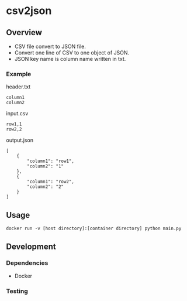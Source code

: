 # csv2json
## Overview
* CSV file convert to JSON file.
* Convert one line of CSV to one object of JSON.
* JSON key name is column name written in txt.
### Example
header.txt
```
column1
column2
```

input.csv
```
row1,1
row2,2
```

output.json
```
[
    {
        "column1": "row1",
        "column2": "1"
    },
    {
        "column1": "row2",
        "column2": "2"
    }
]
```


## Usage
```
docker run -v [host directory]:[container directory] python main.py
```

## Development
### Dependencies
* Docker

### Testing
